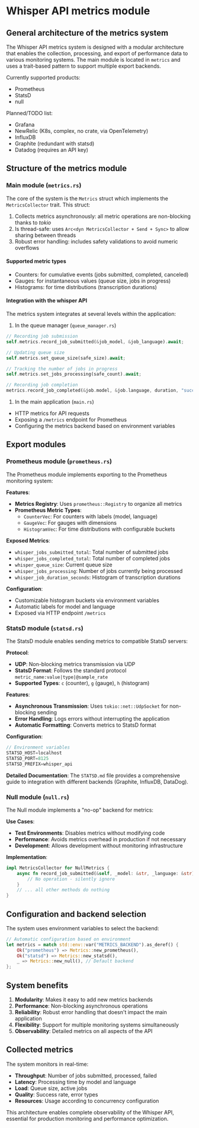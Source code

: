 # Whisper API metrics module 

## General architecture of the metrics system 

The Whisper API metrics system is designed with a modular architecture that enables the collection, processing, and export of performance data to various monitoring systems. The main module is located in `metrics` and uses a trait-based pattern to support multiple export backends.

Currently supported products:

- Prometheus
- StatsD
- null

Planned/TODO list:

- Grafana
- NewRelic (K8s, complex, no crate, via OpenTelemetry)
- InfluxDB
- Graphite (redundant with statsd)
- Datadog (requires an API key)

## Structure of the metrics module 

### Main module (`metrics.rs`) 

The core of the system is the `Metrics` struct which implements the `MetricsCollector` trait. This struct:

1. Collects metrics asynchronously: all metric operations are non-blocking thanks to *tokio*
2. Is thread-safe: uses `Arc<dyn MetricsCollector + Send + Sync>` to allow sharing between threads
3. Robust error handling: includes safety validations to avoid numeric overflows

#### Supported metric types 

- Counters: for cumulative events (jobs submitted, completed, canceled)
- Gauges: for instantaneous values (queue size, jobs in progress)
- Histograms: for time distributions (transcription durations)

#### Integration with the whisper API 

The metrics system integrates at several levels within the application:

 1. In the queue manager (`queue_manager.rs`)

```rust
// Recording job submission
self.metrics.record_job_submitted(&job_model, &job_language).await;

// Updating queue size
self.metrics.set_queue_size(safe_size).await;

// Tracking the number of jobs in progress
self.metrics.set_jobs_processing(safe_count).await;

// Recording job completion
metrics.record_job_completed(&job.model, &job.language, duration, "success").await;
```

1. In the main application (`main.rs`)

- HTTP metrics for API requests
- Exposing a `/metrics` endpoint for Prometheus
- Configuring the metrics backend based on environment variables

## Export modules 

### Prometheus module (`prometheus.rs`) 

The Prometheus module implements exporting to the Prometheus monitoring system:

**Features**:

- **Metrics Registry**: Uses `prometheus::Registry` to organize all metrics
- **Prometheus Metric Types**:
  - `CounterVec`: For counters with labels (model, language)
  - `GaugeVec`: For gauges with dimensions
  - `HistogramVec`: For time distributions with configurable buckets

**Exposed Metrics**:

- `whisper_jobs_submitted_total`: Total number of submitted jobs
- `whisper_jobs_completed_total`: Total number of completed jobs
- `whisper_queue_size`: Current queue size
- `whisper_jobs_processing`: Number of jobs currently being processed
- `whisper_job_duration_seconds`: Histogram of transcription durations

**Configuration**:

- Customizable histogram buckets via environment variables
- Automatic labels for model and language
- Exposed via HTTP endpoint `/metrics`

### StatsD module (`statsd.rs`) 

The StatsD module enables sending metrics to compatible StatsD servers:

**Protocol**:

- **UDP**: Non-blocking metrics transmission via UDP
- **StatsD Format**: Follows the standard protocol `metric_name:value|type|@sample_rate`
- **Supported Types**: `c` (counter), `g` (gauge), `h` (histogram)

**Features**:

- **Asynchronous Transmission**: Uses `tokio::net::UdpSocket` for non-blocking sending
- **Error Handling**: Logs errors without interrupting the application
- **Automatic Formatting**: Converts metrics to StatsD format

**Configuration**:

```rust
// Environment variables
STATSD_HOST=localhost
STATSD_PORT=8125
STATSD_PREFIX=whisper_api
```

**Detailed Documentation**: The `STATSD.md` file provides a comprehensive guide to integration with different backends (Graphite, InfluxDB, DataDog).

### Null module (`null.rs`) 

The Null module implements a "no-op" backend for metrics:

**Use Cases**:

- **Test Environments**: Disables metrics without modifying code
- **Performance**: Avoids metrics overhead in production if not necessary
- **Development**: Allows development without monitoring infrastructure

**Implementation**:

```rust
impl MetricsCollector for NullMetrics {
    async fn record_job_submitted(&self, _model: &str, _language: &str) {
        // No operation - silently ignore
    }
    // ... all other methods do nothing
}
```

## Configuration and backend selection 

The system uses environment variables to select the backend:

```rust
// Automatic configuration based on environment
let metrics = match std::env::var("METRICS_BACKEND").as_deref() {
    Ok("prometheus") => Metrics::new_prometheus(),
    Ok("statsd") => Metrics::new_statsd(),
    _ => Metrics::new_null(), // Default backend
};
```

## System benefits 

1. **Modularity**: Makes it easy to add new metrics backends
2. **Performance**: Non-blocking asynchronous operations
3. **Reliability**: Robust error handling that doesn't impact the main application
4. **Flexibility**: Support for multiple monitoring systems simultaneously
5. **Observability**: Detailed metrics on all aspects of the API

## Collected metrics 

The system monitors in real-time:

- **Throughput**: Number of jobs submitted, processed, failed
- **Latency**: Processing time by model and language
- **Load**: Queue size, active jobs
- **Quality**: Success rate, error types
- **Resources**: Usage according to concurrency configuration

This architecture enables complete observability of the Whisper API, essential for production monitoring and performance optimization.

